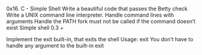 0x16. C - Simple Shell
Write a beautiful code that passes the Betty check
Write a UNIX command line interpreter.
Handle command lines with arguments
Handle the PATH
fork must not be called if the command doesn’t exist
Simple shell 0.3 +

Implement the exit built-in, that exits the shell
Usage: exit
You don’t have to handle any argument to the built-in exit
